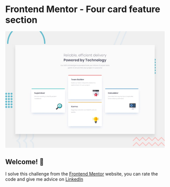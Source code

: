 # Frontend Mentor - Four card feature section

![Design preview for the Four card feature section coding challenge](./design/desktop-preview.jpg)

## Welcome! 👋
I solve this challenge from the [Frontend Mentor](https://www.frontendmentor.io) website, you can rate the code and give me advice on [LinkedIn](https://www.linkedin.com/in/sayfain-rafet-ba49a2320)


